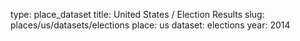 type: place_dataset
title: United States / Election Results
slug: places/us/datasets/elections
place: us
dataset: elections
year: 2014
